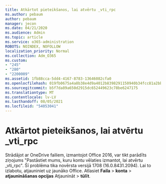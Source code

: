```yaml
---
title: Atkārtot pieteikšanos, lai atvērtu _vti_rpc
ms.author: pebaum
author: pebaum
manager: jecon
ms.date: 04/21/2020
ms.audience: Admin
ms.topic: article
ms.service: o365-administration
ROBOTS: NOINDEX, NOFOLLOW
localization_priority: Normal
ms.collection: Adm_O365
ms.custom:
- "245"
- "280"
- "2200009"
ms.assetid: 1fb88cca-5dd4-4167-8783-13646082cfa0
ms.openlocfilehash: 019fb0675a4a8b38e4d9a4012b8398291150940b34fcc81a2bbf96942d3fa9ec
ms.sourcegitcommit: b5f7da89a650d2915dc652449623c78be6247175
ms.translationtype: MT
ms.contentlocale: lv-LV
ms.lasthandoff: 08/05/2021
ms.locfileid: "54053041"
---
```

# <a name="repeated-login-to-open-_vti_rpc"></a>Atkārtot pieteikšanos, lai atvērtu _vti_rpc

Strādājot ar OneDrive failiem, izmantojot Office 2016, var tikt parādīts ziņojums "Pastāstiet mums, kuru kontu vēlaties izmantot, lai atvērtu _vti_rpc". Šī problēma tika novērsta versijā 1708 (16.0.8431.2094). Lai to izlabotu, atjauniniet uz jaunāko Office. Atlasiet **Faila** \> **konta** \> **atjaunināšanas opcijas** Atjaunināt \> **tūlīt**.
  